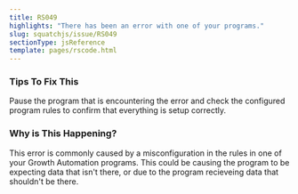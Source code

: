 ```yaml
---
title: RS049
highlights: "There has been an error with one of your programs."
slug: squatchjs/issue/RS049
sectionType: jsReference
template: pages/rscode.html
---
```


### Tips To Fix This

Pause the program that is encountering the error and check the configured program rules to confirm that everything is setup correctly.

### Why is This Happening?

This error is commonly caused by a misconfiguration in the rules in one of your Growth Automation programs. This could be causing the program to be expecting data that isn't there, or due to the program recieveing data that shouldn't be there.